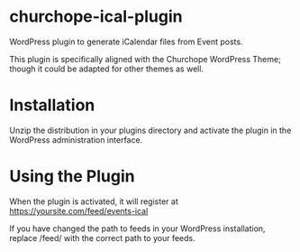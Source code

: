 churchope-ical-plugin
=====================

WordPress plugin to generate iCalendar files from Event posts.

This plugin is specifically aligned with the Churchope WordPress Theme; though it could be adapted for other themes as well.

Installation
============

Unzip the distribution in your plugins directory and activate the plugin in the WordPress administration interface.

Using the Plugin
================

When the plugin is activated, it will register at https://yoursite.com/feed/events-ical

If you have changed the path to feeds in your WordPress installation, replace /feed/ with the correct path to your feeds.

